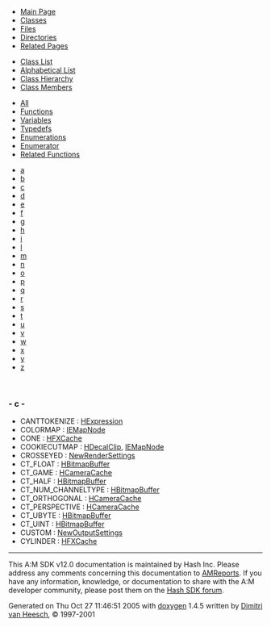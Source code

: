 <div class="tabs">

- [Main Page](index.md)
- <span id="current">[Classes](annotated.md)</span>
- [Files](files.md)
- [Directories](dirs.md)
- [Related Pages](pages.md)

</div>

<div class="tabs">

- [Class List](annotated.md)
- [Alphabetical List](classes.md)
- [Class Hierarchy](hierarchy.md)
- <span id="current">[Class Members](functions.md)</span>

</div>

<div class="tabs">

- [All](functions.md)
- [Functions](functions_func.md)
- [Variables](functions_vars.md)
- [Typedefs](functions_type.md)
- [Enumerations](functions_enum.md)
- <span id="current">[Enumerator](functions_eval.md)</span>
- [Related Functions](functions_rela.md)

</div>

<div class="tabs">

- [a](functions_eval.md#index_a)
- [b](functions_eval_0x62.md#index_b)
- <span id="current">[c](functions_eval_0x63.md#index_c)</span>
- [d](functions_eval_0x64.md#index_d)
- [e](functions_eval_0x65.md#index_e)
- [f](functions_eval_0x66.md#index_f)
- [g](functions_eval_0x67.md#index_g)
- [h](functions_eval_0x68.md#index_h)
- [i](functions_eval_0x69.md#index_i)
- [l](functions_eval_0x6c.md#index_l)
- [m](functions_eval_0x6d.md#index_m)
- [n](functions_eval_0x6e.md#index_n)
- [o](functions_eval_0x6f.md#index_o)
- [p](functions_eval_0x70.md#index_p)
- [q](functions_eval_0x71.md#index_q)
- [r](functions_eval_0x72.md#index_r)
- [s](functions_eval_0x73.md#index_s)
- [t](functions_eval_0x74.md#index_t)
- [u](functions_eval_0x75.md#index_u)
- [v](functions_eval_0x76.md#index_v)
- [w](functions_eval_0x77.md#index_w)
- [x](functions_eval_0x78.md#index_x)
- [y](functions_eval_0x79.md#index_y)
- [z](functions_eval_0x7a.md#index_z)

</div>

 

### <span id="index_c" class="anchor">- c -</span>

- CANTTOKENIZE : <a href="classHExpression.md#dca29a1140aadadfd92b34a02fa516ef68367ec3fbebddf8f929bdc5106b05c8" class="el">HExpression</a>
- COLORMAP : <a href="classIEMapNode.md#dca29a1140aadadfd92b34a02fa516ef58e39218e7d46cf6d3688c77b54fe0ed" class="el">IEMapNode</a>
- CONE : <a href="classHFXCache.md#dca29a1140aadadfd92b34a02fa516efc55b85dc15b00950104cb1ac870876a5" class="el">HFXCache</a>
- COOKIECUTMAP : <a href="classHDecalClip.md#dca29a1140aadadfd92b34a02fa516efde0be64020a00dcc980192c37345b76c" class="el">HDecalClip</a>, <a href="classIEMapNode.md#dca29a1140aadadfd92b34a02fa516efde0be64020a00dcc980192c37345b76c" class="el">IEMapNode</a>
- CROSSEYED : <a href="classNewRenderSettings.md#a4d79cb252987ad7f099770543e601a1470c9adffe4ffd7e3c6831d2e1f3a40b" class="el">NewRenderSettings</a>
- CT_FLOAT : <a href="classHBitmapBuffer.md#d554a7dc176ab0ceadbb9ee4a647c3d20e15cc0864a156807f63f784bac3f09b" class="el">HBitmapBuffer</a>
- CT_GAME : <a href="classHCameraCache.md#ad4273093aee1f495514870f521f23ac0650a082911453069fcf3bcecea0b8bf" class="el">HCameraCache</a>
- CT_HALF : <a href="classHBitmapBuffer.md#d554a7dc176ab0ceadbb9ee4a647c3d253d0b60c79df001c59cba43ff1929ef6" class="el">HBitmapBuffer</a>
- CT_NUM_CHANNELTYPE : <a href="classHBitmapBuffer.md#d554a7dc176ab0ceadbb9ee4a647c3d2e52fa2c98c247280e46a89cdfe7b1885" class="el">HBitmapBuffer</a>
- CT_ORTHOGONAL : <a href="classHCameraCache.md#ad4273093aee1f495514870f521f23acee04d2e6467189130c405e01fd51df64" class="el">HCameraCache</a>
- CT_PERSPECTIVE : <a href="classHCameraCache.md#ad4273093aee1f495514870f521f23acdd2b5111ed3698312869b5377dd92435" class="el">HCameraCache</a>
- CT_UBYTE : <a href="classHBitmapBuffer.md#d554a7dc176ab0ceadbb9ee4a647c3d27d2931e991fc794182b46df6d565240f" class="el">HBitmapBuffer</a>
- CT_UINT : <a href="classHBitmapBuffer.md#d554a7dc176ab0ceadbb9ee4a647c3d2e5ad4f387424d5911fb914b97a3c01db" class="el">HBitmapBuffer</a>
- CUSTOM : <a href="classNewOutputSettings.md#522dbf5f367e0a96a94135f388be775472baef04098f035e8a320b03ad197818" class="el">NewOutputSettings</a>
- CYLINDER : <a href="classHFXCache.md#dca29a1140aadadfd92b34a02fa516efddec32fe897072b48368b1abe03de2aa" class="el">HFXCache</a>

------------------------------------------------------------------------

<span class="small">This A:M SDK v12.0 documentation is maintained by Hash Inc. Please address any comments concerning this documentation to [AMReports](http://www.hash.com/reports). If you have any information, knowledge, or documentation to share with the A:M developer community, please post them on the [Hash SDK forum](http://www.hash.com/forums/index.php?showforum=11).</span>

Generated on Thu Oct 27 11:46:51 2005 with [<span class="image placeholder" original-image-src="doxygen.png" original-image-title="" height="45" width="100" align="middle" border="0">doxygen</span>](http://www.doxygen.org/index.html) 1.4.5 written by [Dimitri van Heesch](mailto:dimitri@stack.nl), © 1997-2001
